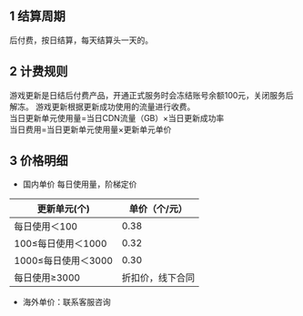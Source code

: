 ## 1 结算周期
后付费，按日结算，每天结算头一天的。
            
## 2 计费规则
游戏更新是日结后付费产品，开通正式服务时会冻结账号余额100元，关闭服务后解冻。
游戏更新根据更新成功使用的流量进行收费。  
当日更新单元使用量=当日CDN流量（GB）×当日更新成功率  
当日费用=当日更新单元使用量×更新单元单价  

## 3 价格明细


- 国内单价
每日使用量，阶梯定价

| 更新单元(个) | 单价（个/元）  |
|--|--|
| 每日使用＜100 | 0.38|
| 100≤每日使用＜1000| 0.32 |
| 1000≤每日使用＜3000 | 0.30 |
| 每日使用≥3000 | 折扣价，线下合同 |

- 海外单价：联系客服咨询






